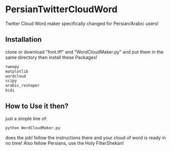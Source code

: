 # PersianTwitterCloudWord
Twitter Cloud Word maker specifically changed for Persian/Arabic users!

## Installation
clone or download "font.tff" and "WordCloudMaker.py" and put them in the same directory
then install these Packages!
```bash
tweepy
matplotlib
wordcloud
scipy
arabic_reshaper
bidi
```
## How to Use it then?
just a simple line of:
```python
python WordCloudMaker.py
```
does the job! follow the instructions there and your cloud of word is ready in no time!
Also fellow Persians, use the Holy FilterShekan!
